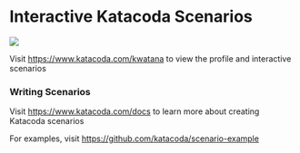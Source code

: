 # Interactive Katacoda Scenarios

[![](http://shields.katacoda.com/katacoda/kwatana/count.svg)](https://www.katacoda.com/kwatana "Get your profile on Katacoda.com")

Visit https://www.katacoda.com/kwatana to view the profile and interactive scenarios

### Writing Scenarios
Visit https://www.katacoda.com/docs to learn more about creating Katacoda scenarios

For examples, visit https://github.com/katacoda/scenario-example
